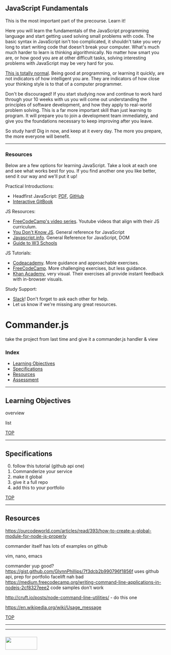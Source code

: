 ## JavaScript Fundamentals

This is the most important part of the precourse.  Learn it! 

Here you will learn the fundamentals of the JavaScript programming language and start getting used solving small problems with code.  The basic syntax in JavaScript isn't too complicated, it shouldn't take you very long to start writing code that doesn't break your computer.  What's much much harder to learn is thinking algorithmically.  No matter how smart you are, or how good you are at other difficult tasks, solving interesting problems with JavaScript may be very hard for you.  

[This is totally normal](http://elewa.education/2018/01/22/thinking-computer-thoughts/).  Being good at programming, or learning it quickly, are not indicators of how intelligent you are.  They are indicators of how close your thinking style is to that of a computer programmer.  

Don't be discouraged!  If you start studying now and continue to work hard through your 10 weeks with us you will come out understanding the principles of software development, and how they apply to real-world problem solving.  This is a far more important skill than just learning to program.  It will prepare you to join a development team immediately, and give you the foundations necessary to keep improving after you leave.

So study hard! Dig in now, and keep at it every day.  The more you prepare, the more everyone will benefit.




___

### Resources

Below are a few options for learning JavaScript.  Take a look at each one and see what works best for you.  If you find another one you like better, send it our way and we'll put it up!


Practical Introductions:
* Headfirst JavaScript: [PDF](http://wickedlysmart.com/wp-content/uploads/2014/03/Head_First_JavaScript_Programming_SampleChapter.pdf), [GitHub](https://github.com/bethrobson/Head-First-JavaScript-Programming)
* [Interactive GitBook](https://shawnr.gitbooks.io/practical-introduction-to-javascript/content/)


JS Resources:
* [FreeCodeCamp's video series](https://medium.freecodecamp.org/my-giant-javascript-basics-course-is-now-live-on-youtube-and-its-100-free-9020a21bbc27).  Youtube videos that align with their JS curriculum. 
* [You Don't Know JS](https://github.com/getify/You-Dont-Know-JS/blob/master/up%20&%20going/README.md#you-dont-know-js-up--going). General reference for JavaScript
* [Javascript.info](https://javascript.info). General Reference for JavaScript, DOM
* [Guide to W3 Schools](https://www.youtube.com/watch?v=rNJBK5UGQ1A)


JS Tutorials:
* [Codeacademy](https://www.codecademy.com/en/tracks/javascript). More guidance and approachable exercises.
* [FreeCodeCamp](https://www.freecodecamp.org/map). More challenging exercises, but less guidance.  
* [Khan Academy](https://www.khanacademy.org/computing/computer-programming/programming), very visual.  Their exercises all provide instant feedback with in-browser visuals.




Study Support:
* [Slack](https://join.slack.com/t/elewa-academy/shared_invite/enQtMjk4OTA3OTM1NjIwLTA2ZmQ0NDVhNjQxZWM2NjNhNmMyNmVhZGNhZmJmZTY1OWQ4Nzc0ZTkzZGE3NjdiYTYwYThlNzI3YTg2NGM5MGM)!  Don't forget to ask each other for help.
* Let us know if we're missing any great resources.






# Commander.js

take the project from last time and give it a commander.js handler & view


### Index
* [Learning Objectives](#learning-objectives)
* [Specifications](#specifications)
* [Resources](#resources)
* [Assessment](#assessment)

---

## Learning Objectives

overview

list

[TOP](#index)

---

## Specifications

0. follow this tutorial (github api one)
1. Commanderize your service
2. make it global
3. give it a full repo
4. add this to your portfolio


[TOP](#index)

---

## Resources


https://ourcodeworld.com/articles/read/393/how-to-create-a-global-module-for-node-js-properly

commander itself has lots of examples on github

vim, nano, emacs

commander
	yup good?
		https://gist.github.com/GlynnPhillips/7f3dcb2b990796f1856f
			uses github api, prep for portfolio facelift
	nah bad
		https://medium.freecodecamp.org/writing-command-line-applications-in-nodejs-2cf8327eee2
			code samples don't work

http://cruft.io/posts/node-command-line-utilities/ - do this one

https://en.wikipedia.org/wiki/Usage_message

[TOP](#index)

___
___
### <a href="http://elewa.education/blog" target="_blank"><img src="https://user-images.githubusercontent.com/18554853/34921062-506450ae-f97d-11e7-875f-6feeb26ad72d.png" width="100" height="40"/></a>


